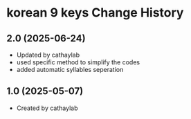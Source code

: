 korean 9 keys Change History
====================

2.0 (2025-06-24)
----------------
* Updated by cathaylab
* used specific method to simplify the codes
* added automatic syllables seperation

1.0 (2025-05-07)
----------------
* Created by cathaylab

